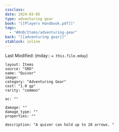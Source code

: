 ```yaml
---
cssclass: 
date: 2024-03-05
type: adventuring gear
book: "[[Players Handbook.pdf]]"
tags:
  - "#DnD/Items/adventuring-gear"
back: "[[adventuring gear]]"
stablock: inline
---
```

Last Modified: (mday:: `= this.file.mday`)


```statblock
layout: Items
source: "SRD"
name: "Quiver"
image: 
category: "Adventuring Gear"
cost: "1.0 gp"
rarity: "common"

ac: ""

damage: ""
damage_type: ""
properties: ""

description: "A quiver can hold up to 20 arrows. "
```